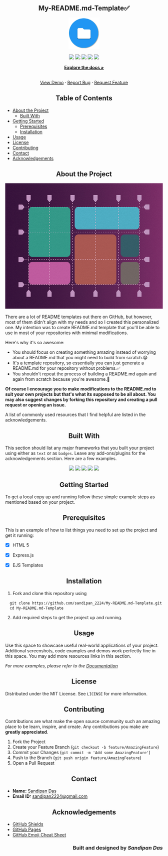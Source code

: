 <h2 align="center">My-README.md-Template✅</h2>

<p align="center">
   <img src="img/doc_logo.png" alt="Logo" height=100 weight=100/>
</p>
<p align="center">
  <img src="https://img.shields.io/github/license/sandip2224/My-README.md-Template"/>
  <img src="https://img.shields.io/github/forks/sandip2224/My-README.md-Template"/>
  <img src="https://img.shields.io/github/stars/sandip2224/My-README.md-Template"/>
  <img src="https://img.shields.io/github/issues-pr-closed/sandip2224/My-README.md-Template"/>
  <img src="https://img.shields.io/github/repo-size/sandip2224/My-README.md-Template"/>
</p>
<p align="center">
  <a href="https://github.com/sandip2224/My-README.md-Template"><strong>Explore the docs »</strong></a>
</p>

<!-- PROJECT LOGO -->
  <p align="center">
    <br />
    <a href="https://github.com/sandipan_2224/REPOSITORY_NAME">View Demo</a>
    ·
    <a href="https://github.com/sandipan_2224/REPOSITORY_NAME/issues">Report Bug</a>
    ·
    <a href="https://github.com/sandipan_2224/REPOSITORY_NAME/issues">Request Feature</a>
  </p>
</p>

<!-- TABLE OF CONTENTS -->
<h2 align="center">Table of Contents</h2>

- [About the Project](#about-the-project)
  - [Built With](#built-with)
- [Getting Started](#getting-started)
  - [Prerequisites](#prerequisites)
  - [Installation](#installation)
- [Usage](#usage)
- [License](#license)
- [Contributing](#contributing)
- [Contact](#contact)
- [Acknowledgements](#acknowledgements)



<!-- ABOUT THE PROJECT -->

<h2 align="center">About the Project</h2>

<p align="center"><img src="img/grid_image.png" height=400 width=900/></p>

There are a lot of README templates out there on GitHub, but however, most of them didn't align with my needs and so I created this personalized one. My intention was to create  README.md template that you'll be able to use in most of your repositories with minimal modifications.  


Here's why it's so awesome:  

* You should focus on creating something amazing instead of worrying about a README.md that you might need to build from scratch.😁  
* It's a template repository, so essentially you can just generate a README.md for your repository without problems.✅  
* You shouldn't repeat the process of building a README.md again and again from scratch because you're awesome.🖖  

**Of course I encourage you to make modifications to the README.md to suit your own projects but that's what its supposed to be all about. You may also suggest changes by forking this repository and creating a pull request or opening an issue.**  

A list of commonly used resources that I find helpful are listed in the acknowledgements.  



<!-- BUILT WITH -->  

<h2 align="center">Built With</h2>

This section should list any major frameworks that you built your project using either as `text` or as `badges`. Leave any add-ons/plugins for the acknowledgements section. Here are a few examples.  

<p align="center">
   <img src="https://img.shields.io/badge/html5%20-%23E34F26.svg?&style=for-the-badge&logo=html5&logoColor=white"/>
   <img src="https://img.shields.io/badge/css3%20-%231572B6.svg?&style=for-the-badge&logo=css3&logoColor=white"/>
   <img src="https://img.shields.io/badge/javascript%20-%23323330.svg?&style=for-the-badge&logo=javascript&logoColor=%23F7DF1E"/>
   <img src="https://img.shields.io/badge/javascript%20-%23323330.svg?&style=for-the-badge&logo=javascript&logoColor=%23F7DF1E"/>
   <img src="https://img.shields.io/badge/markdown-%23000000.svg?&style=for-the-badge&logo=markdown&logoColor=white"/>
</p>  


<!-- GETTING STARTED -->

<h2 align="center">Getting Started</h2>

To get a local copy up and running follow these simple example steps as mentioned based on your project.  


<!-- PREREQUISITES -->

<h2 align="center">Prerequisites</h2>

This is an example of how to list things you need to set up the project and get it running:  

- [x] HTML 5  
- [x] Express.js
- [x] EJS Templates  


<!-- INSTALLATION -->
<h2 align="center">Installation</h2>

1. Fork and clone this repository using  

```
  git clone https://github.com/sandipan_2224/My-README.md-Template.git
  cd My-README.md-Template 
```  

2. Add required steps to get the project up and running.  


<!-- USAGE -->

<h2 align="center">Usage</h2>

Use this space to showcase useful real-world applications of your project. Additional screenshots, code examples and demos work perfectly fine in this space. You may add more resources links in this section.

_For more examples, please refer to the [Documentation](https://example.com)_  



<!-- LICENSE -->  

<h2 align="center">License</h2>

Distributed under the MIT License. See `LICENSE` for more information.  



<!-- CONTRIBUTING -->
<h2 align="center">Contributing</h2>

Contributions are what make the open source community such an amazing place to be learn, inspire, and create. Any contributions you make are **greatly appreciated**.

1. Fork the Project
2. Create your Feature Branch (`git checkout -b feature/AmazingFeature`)
3. Commit your Changes (`git commit -m 'Add some AmazingFeature'`)
4. Push to the Branch (`git push origin feature/AmazingFeature`)
5. Open a Pull Request  


<!-- CONTACT --> 

<h2 align="center">Contact</h2>

- **Name:** [Sandipan Das](https://linkeidn.com/in/sandipan0164)  
- **Email ID:** [sandipan2224@gmail.com](sandipan2224@gmail.com)  



<!-- ACKNOWLEDGEMENTS -->

<h2 align="center">Acknowledgements</h2>

* [GitHub Shields](https://shields.io)
* [GitHub Pages](https://pages.github.com)
* [GitHub Emoji Cheat Sheet](https://www.webpagefx.com/tools/emoji-cheat-sheet)

<h3 align="right">Built and designed by <em>Sandipan Das</em></h3>
